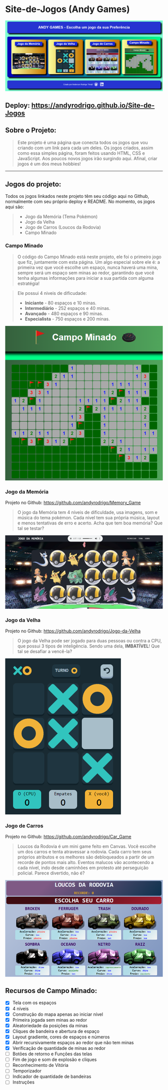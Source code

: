 # Site-de-Jogos (Andy Games)

<img src="/imagens/games.png"/>

## Deploy: https://andyrodrigo.github.io/Site-de-Jogos

## Sobre o Projeto:

> Este projeto é uma página que conecta todos os jogos que vou criando com um link para cada um deles.
> Os jogos criados, assim como essa simples página, foram feitos usando HTML, CSS e JavaScript.
> Aos poucos novos jogos irão surgindo aqui. Afinal, criar jogos é um dos meus hobbies!

<hr>

## Jogos do projeto:

Todos os jogos linkados neste projeto têm seu código aqui no Github, normalmente com seu próprio deploy e README.
No momento, os jogos aqui são:
> - Jogo da Memória (Tema Pokémon)
> - Jogo da Velha
> - Jogo de Carros (Loucos da Rodovia)
> - Campo Minado

### Campo Minado

> O código do Campo Minado está neste projeto, ele foi o primeiro jogo que fiz, juntamente com esta página.
> Um algo especial sobre ele é: a primeira vez que você escolhe um espaço, nunca haverá uma mina, sempre será um espaço sem minas ao redor,
garantindo que você tenha algumas informações para iniciar a sua partida com alguma estratégia!

> Ele possui 4 niveis de dificudade:
> - **Iniciante** - 80 espaços e 10 minas.
> - **Intermediário** - 252 espaços e 40 minas.
> - **Avançado** - 480 espaços e 90 minas.
> - **Especialista** - 750 espaços e 200 minas.

<img src="/imagens/Campo_Minado.png"/>

### Jogo da Memória

Projeto no Github: https://github.com/andyrodrigo/Memory_Game

> O jogo da Memória tem 4 níveis de dificuldade, usa imagens, som e música do tema pokémon.
> Cada nível tem sua própria música, layout e menos tentativas de erro e acerto.
> Acha que tem boa memória? Que tal se testar?

<img src="/imagens/Jogo_da_Memoria.png"/>

### Jogo da Velha

Projeto no Github: https://github.com/andyrodrigo/Jogo-da-Velha

> O jogo da Velha pode ser  jogado para duas pessoas ou contra a CPU, que possui 3 tipos de inteligência.
> Sendo uma dela, **IMBATÍVEL**! Que tal se desafiar a vencê-la?

<img src="/imagens/Jogo_da_Velha.png"/>

### Jogo de Carros

Projeto no Github: https://github.com/andyrodrigo/Car_Game

> Loucos da Rodovia é um mini game feito em Canvas. Você escolhe um dos carros e tenta atravessar a rodovia.
> Cada carro tem seus próprios atributos e os melhores são debloqueados a partir de um recorde de pontos mais alto.
> Eventos malucos vão acontecendo a cada nível, indo desde caminhões em protesto até perseguição policial.
> Parece divertido, não é?

<img src="/imagens/Loucos_da_Rodovia.png"/>

## Recursos de Campo Minado:

* [x] Tela com os espaços 
* [X] 4 níveis
* [x] Construção do mapa apenas ao iniciar nível
* [x] Primeira jogada sem minas ao redor
* [x] Aleatoriedade da posições da minas
* [x] Cliques de bandeira e abertura de espaço
* [x] Layout gradiente, cores de espaços e números
* [x] Abrir recursivamente espaços ao redor que não tem minas
* [x] Verificação de quantidade de minas ao redor
* [ ] Botões de retorno e Funções das telas
* [ ] Fim de jogo e som de explosão e cliques
* [ ] Reconhecimento de Vitória
* [ ] Temporizador
* [ ] Indicador de quantidade de bandeiras
* [ ] Instruções
